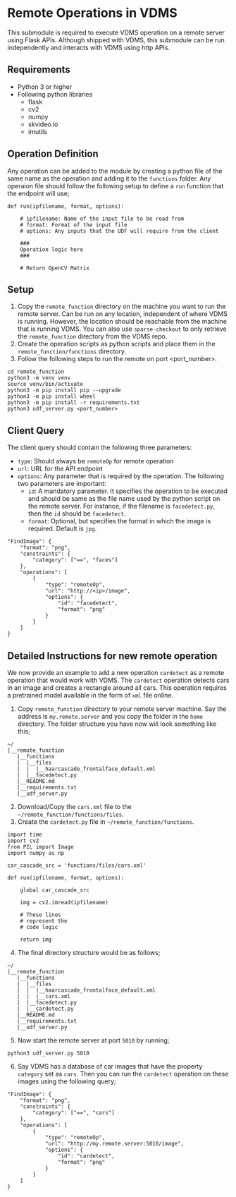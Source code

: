 # Remote Operations in VDMS
This submodule is required to execute VDMS operation on a remote server using Flask APIs. Although shipped with VDMS, this submodule can be run independently and interacts with VDMS using http APIs.

## Requirements
- Python 3 or higher
- Following python libraries
    - flask
    - cv2
    - numpy
    - skvideo.io
    - imutils

## Operation Definition
Any operation can be added to the module by creating a python file of the same name as the operation and adding it to the `functions` folder. Any operaion file should follow the following setup to define a `run` function that the endpoint will use;
```
def run(ipfilename, format, options):
    
    # ipfilename: Name of the input file to be read from
    # format: Format of the input file
    # options: Any inputs that the UDF will require from the client

    ###
    Operation logic here
    ###

    # Return OpenCV Matrix
```

## Setup
1. Copy the `remote_function` directory on the machine you want to run the remote server. Can be run on any location, independent of where VDMS is running. However, the location should be reachable from the machine that is running VDMS. You can also use `sparse-checkout` to only retrieve the `remote_function` directory from the VDMS repo.
2. Create the operation scripts as python scripts and place them in the `remote_function/functions` directory.
4. Follow the following steps to run the remote on port <port_number>.

```
cd remote_function
python3 -m venv venv
source venv/bin/activate
python3 -m pip install pip --upgrade
python3 -m pip install wheel
python3 -m pip install -r requirements.txt
python3 udf_server.py <port_number>
```

## Client Query

The client query should contain the following three parameters:

+ `type`: Should always be `remoteOp` for remote operation
+ `url`: URL for the API endpoint
+ `options`: Any parameter that is required by the operation. The following two parameters are important:
    + `id`: A mandatory parameter. It specifies the operation to be executed and should be same as the file name used by the python script on the remote server. For instance, if the filename is `facedetect.py`, then the `id` should be `facedetect`.
    + `format`: Optional, but specifies the format in which the image is required. Default is `jpg`.

```
"FindImage": {
    "format": "png",
    "constraints": {
        "category": ["==", "faces"]
    },
    "operations": [
        {
            "type": "remoteOp",
            "url": "http://<ip>/image",
            "options": {
                "id": "facedetect",
                "format": "png"
            }
        }
    ]
}
```

## Detailed Instructions for new remote operation
We now provide an example to add a new operation `cardetect` as a remote operation that would work with VDMS. The `cardetect` operation detects cars in an image and creates a rectangle around all cars. This operation requires a pretrained model available in the form of `xml` file online.

1. Copy `remote_function` directory to your remote server machine. Say the address is `my.remote.server` and you copy the folder in the `home` directory. The folder structure you have now will look something like this;
```
~/
|__remote_function
   |__functions
   |  |__files
   |  |  |__haarcascade_frontalface_default.xml
   |  |__facedetect.py
   |__README.md
   |__requirements.txt
   |__udf_server.py
```
2. Download/Copy the `cars.xml` file to the `~/remote_function/functions/files`.
3. Create the `cardetect.py` file in `~/remote_function/functions`.
```
import time
import cv2
from PIL import Image
import numpy as np

car_cascade_src = 'functions/files/cars.xml'

def run(ipfilename, format, options):

    global car_cascade_src

    img = cv2.imread(ipfilename)
    
    # These lines
    # represent the
    # code logic

    return img
```
4. The final directory structure would be as follows;
```
~/
|__remote_function
   |__functions
   |  |__files
   |  |  |__haarcascade_frontalface_default.xml
   |  |  |__cars.xml
   |  |__facedetect.py
   |  |__cardetect.py
   |__README.md
   |__requirements.txt
   |__udf_server.py
```
5. Now start the remote server at port `5010` by running;
```
python3 udf_server.py 5010
```
6. Say VDMS has a database of car images that have the property `category` set as `cars`. Then you can run the `cardetect` operation on these images using the following query;
```
"FindImage": {
    "format": "png",
    "constraints": {
        "category": ["==", "cars"]
    },
    "operations": [
        {
            "type": "remoteOp",
            "url": "http://my.remote.server:5010/image",
            "options": {
                "id": "cardetect",
                "format": "png"
            }
        }
    ]
}
```